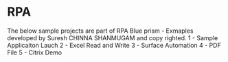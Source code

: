 # RPA

The below sample projects are part of RPA Blue prism - Exmaples developed by Suresh CHINNA SHANMUGAM and copy righted. 
1 - Sample Applicaiton Lauch 
2 - Excel Read and Write 
3 - Surface Automation 
4 - PDF File
5 - Citrix Demo

